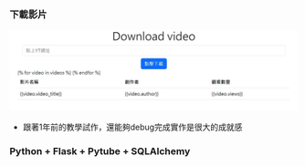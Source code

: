 ### 下載影片

![image](YT_Video.jpg)

* 跟著1年前的教學試作，還能夠debug完成實作是很大的成就感

### Python + Flask + Pytube + SQLAlchemy
